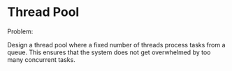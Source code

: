 # Thread Pool

Problem:

Design a thread pool where a fixed number of threads process tasks from a queue. This ensures that the system does not get overwhelmed by too many concurrent tasks.